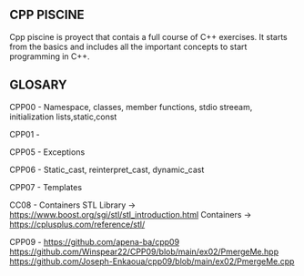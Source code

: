 ## CPP PISCINE ##
Cpp piscine is proyect that contais a full course of C++ exercises.
It starts from the basics and includes all the important concepts to start programming in C++.

## GLOSARY ##
CPP00 - Namespace, classes, member functions, stdio streeam, initialization lists,static,const

CPP01 - 

CPP05 - Exceptions

CPP06 - Static_cast, reinterpret_cast, dynamic_cast

CPP07 - Templates

CC08 - Containers
STL Library -> https://www.boost.org/sgi/stl/stl_introduction.html
Containers -> https://cplusplus.com/reference/stl/

CPP09 - https://github.com/apena-ba/cpp09
        https://github.com/Winspear22/CPP09/blob/main/ex02/PmergeMe.hpp
        https://github.com/Joseph-Enkaoua/cpp09/blob/main/ex02/PmergeMe.cpp